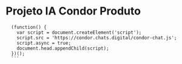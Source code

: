 # Projeto IA Condor Produto

````
  (function() {
    var script = document.createElement('script');
    script.src = 'https://condor.chats.digital/condor-chat.js';
    script.async = true;
    document.head.appendChild(script);
  })();
  ```